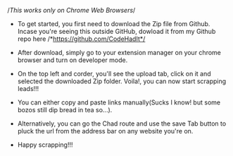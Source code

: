 /*This works only on Chrome Web Browsers*/

- To get started, you first need to download the Zip file from Github. Incase you're seeing this outside GitHub, dowload it from my Github repo here /*https://github.com/CodeHadIt*/

- After download, simply go to your extension manager on your chrome browser and turn on developer mode.

- On the top left and corder, you'll see the upload tab, click on it and selected the downloaded Zip folder. Voila!, you can now start scrapping leads!!!

- You can either copy and paste links manually(Sucks I know! but some bozos still dip bread in tea so...).

- Alternatively, you can go the Chad route and use the save Tab button to pluck the url from the address bar on any website you're on.

- Happy scrapping!!!